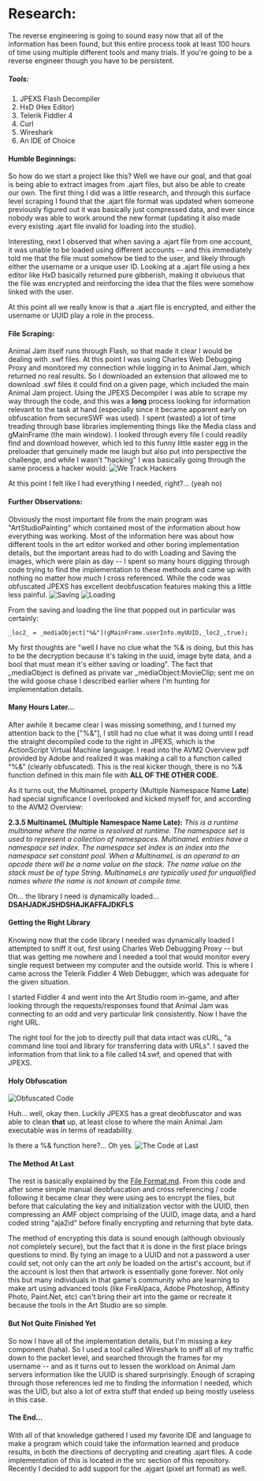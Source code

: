 # Research:
The reverse engineering is going to sound easy now that all of the information has been found, but this entire process took at least 100 hours of time using multiple different tools and many trials. If you're going to be a reverse engineer though you have to be persistent.

##### Tools:
1. JPEXS Flash Decompiler
2. HxD (Hex Editor)
3. Telerik Fiddler 4
4. Curl
5. Wireshark
6. An IDE of Choice

#### Humble Beginnings:
So how do we start a project like this? Well we have our goal, and that goal is being able to extract images from .ajart files, but also be able to create our own. The first thing I did was a little research, and through this surface level scraping I found that the .ajart file format was updated when someone previously figured out it was basically just compressed data, and ever since nobody was able to work around the new format (updating it also made every existing .ajart file invalid for loading into the studio).

Interesting, next I observed that when saving a .ajart file from one account, it was unable to be loaded using different accounts -- and this immediately told me that the file must somehow be tied to the user, and likely through either the username or a unique user ID. Looking at a .ajart file using a hex editor like HxD basically returned pure gibberish, making it obviuous that the file was encrypted and reinforcing the idea that the files were somehow linked with the user.

At this point all we really know is that a .ajart file is encrypted, and either the username or UUID play a role in the process.

#### File Scraping:
Animal Jam itself runs through Flash, so that made it clear I would be dealing with .swf files. At this point I was using Charles Web Debugging Proxy and monitored my connection while logging in to Animal Jam, which returned no real results. So I downloaded an extension that allowed me to download .swf files it could find on a given page, which included the main Animal Jam project. Using the JPEXS Decompiler I was able to scrape my way through the code, and this was a **long** process looking for information relevant to the task at hand (especially since it became apparent early on obfuscation from secureSWF was used). I spent (wasted) a lot of time treading through base libraries implementing things like the Media class and gMainFrame (the main window). I looked through every file I could readily find and download however, which led to this funny little easter egg in the preloader that genuinely made me laugh but also put into perspective the challenge, and while I wasn't "hacking" I was basically going through the same process a hacker would:
![We Track Hackers](images/we_track_hackers.png)

At this point I felt like I had everything I needed, right?... (yeah no)

#### Further Observations:
Obviously the most important file from the main program was "ArtStudioPainting" which contained most of the information about how everything was working. Most of the information here was about how different tools in the art editor worked and other boring implementation details, but the important areas had to do with Loading and Saving the images, which were plain as day -- I spent so many hours digging through code trying to find the implementation to these methods and came up with nothing no matter how much I cross referenced. While the code was obfuscated JPEXS has excellent deobfuscation features making this a little less painful.
![Saving](images/on_save_button.png)
![Loading](images/handle_load.png)

From the saving and loading the line that popped out in particular was certainly:
```
_loc2_ = _mediaObject["%&"](gMainFrame.userInfo.myUUID,_loc2_,true);
```
My first thoughts are "well I have no clue what the %& is doing, but this has to be the decryption because it's taking in the uuid, image byte data, and a bool that must mean it's either saving or loading". The fact that _mediaObject is defined as private var _mediaObject:MovieClip; sent me on the wild goose chase I described earlier where I'm hunting for implementation details.

#### Many Hours Later...
After awhile it became clear I was missing something, and I turned my attention back to the ["%&"], I still had no clue what it was doing until I read the straight decompiled code to the right in JPEXS, which is the ActionScript Virtual Machine language. I read into the AVM2 Overview pdf provided by Adobe and realized it was making a call to a function called "%&" (clearly obfuscated). This is the real kicker though, there is no %& function defined in this main file with **ALL OF THE OTHER CODE.**

As it turns out, the MultinameL property (Multiple Namespace Name **Late**) had special significance I overlooked and kicked myself for, and according to the AVM2 Overview:

**2.3.5 MultinameL (Multiple Namespace Name Late):**
*This is a runtime multiname where the name is resolved at runtime. The namespace set is used to represent a collection of namespaces. MultinameL entries have a namespace set index. The namespace set index is an index into the namespace set constant pool. When a MultinameL is an operand to an opcode there will be a name value on the stack. The name value on the stack must be of type String. MultinameLs are typically used for unqualified names where the name is not known at compile time.*

Oh... the library I need is dynamically loaded... **DSAHJADKJSHDSHAJKAFFAJDKFLS**

#### Getting the Right Library
Knowing now that the code library I needed was dynamically loaded I attempted to sniff it out, first using Charles Web Debugging Proxy -- but that was getting me nowhere and I needed a tool that would monitor every single request between my computer and the outside world. This is where I came across the Telerik Fiddler 4 Web Debugger, which was adequate for the given situation.

I started Fiddler 4 and went into the Art Studio room in-game, and after looking through the requests/responses found that Animal Jam was connecting to an odd and very particular link consistently. Now I have the right URL.

The right tool for the job to directly pull that data intact was cURL, "a command line tool and library for transferring data with URLs". I saved the information from that link to a file called t4.swf, and opened that with JPEXS.

#### Holy Obfuscation
![Obfuscated Code](images/holy_obfuscation_batman.png)

Huh... well, okay then. Luckily JPEXS has a great deobfuscator and was able to clean **that** up, at least close to where the main Animal Jam executable was in terms of readability.

Is there a %& function here?... Oh yes.
![The Code at Last](images/queue_original_halo_theme.png)

#### The Method At Last
The rest is basically explained by the [File Format.md](https://github.com/cfr0st/aj-art-edit/blob/master/File%20Format.md). From this code and after some simple manual deobfuscation and cross referencing / code following it became clear they were using aes to encrypt the files, but before that calculating the key and initialization vector with the UUID, then compressing an AMF object comprising of the UUID, image data, and a hard coded string "aja2id" before finally encrypting and returning that byte data.

The method of encrypting this data is sound enough (although obviously not completely secure), but the fact that it is done in the first place brings questions to mind. By tying an image to a UUID and not a password a user could set, not only can the art *only* be loaded on the artist's account, but if the account is lost then that artwork is essentially gone forever. Not only this but many individuals in that game's community who are learning to make art using advanced tools (like FireAlpaca, Adobe Photoshop, Affinity Photo, Paint.Net, etc) can't bring their art into the game or recreate it because the tools in the Art Studio are so simple.

#### But Not Quite Finished Yet
So now I have all of the implementation details, but I'm missing a *key* component (haha). So I used a tool called Wireshark to sniff all of my traffic down to the packet level, and searched through the frames for my username -- and as it turns out to lessen the workload on Animal Jam servers information like the UUID is shared surprisingly. Enough of scraping through those references led me to finding the information I needed, which was the UID, but also a lot of extra stuff that ended up being mostly useless in this case.

#### The End...
With all of that knowledge gathered I used my favorite IDE and language to make a program which could take the information learned and produce results, in both the directions of decrypting and creating .ajart files. A code implementation of this is located in the src section of this repository. Recently I decided to add support for the .ajgart (pixel art format) as well.
